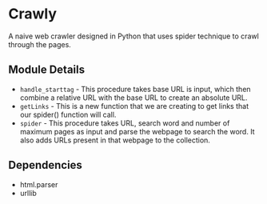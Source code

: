 # Crawly
A naive web crawler designed in Python that uses spider technique to crawl through the pages.

Module Details
---

* `handle_starttag` - This procedure takes base URL is input, which then combine a relative URL with the base URL to create an absolute URL.
* `getLinks` - This is a new function that we are creating to get links that our spider() function will call.
* `spider` - This procedure takes URL, search word and number of maximum pages as input and parse the webpage to search the word. It also adds URLs present in that webpage to the collection.

Dependencies
---

* html.parser
* urllib
